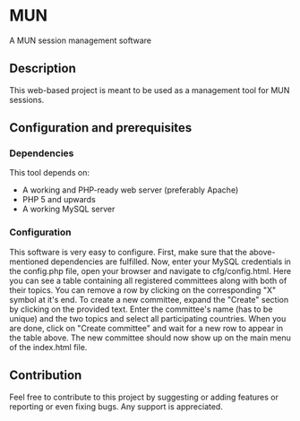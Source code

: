 # MUN
A MUN session management software
## Description ##
This web-based project is meant to be used as a management tool for MUN sessions.
## Configuration and prerequisites ##
### Dependencies ###
This tool depends on:
- A working and PHP-ready web server (preferably Apache)
- PHP 5 and upwards
- A working MySQL server
### Configuration ###
This software is very easy to configure. First, make sure that the above-mentioned dependencies are fulfilled. Now, enter your MySQL credentials in the config.php file, open your browser and navigate to cfg/config.html. Here you can see a table containing all registered committees along with both of their topics. You can remove a row by clicking on the corresponding "X" symbol at it's end. To create a new committee, expand the "Create" section by clicking on the provided text. Enter the committee's name (has to be unique) and the two topics and select all participating countries. When you are done, click on "Create committee" and wait for a new row to appear in the table above. The new committee should now show up on the main menu of the index.html file.
## Contribution ##
Feel free to contribute to this project by suggesting or adding features or reporting or even fixing bugs. Any support is appreciated.
